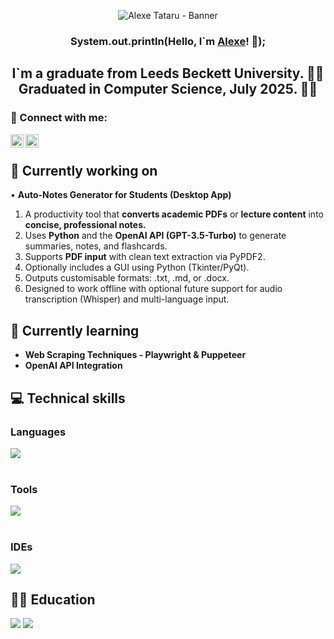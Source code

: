 <p align="center">
  <img src="https://user-images.githubusercontent.com/114700306/280758827-9955ffa5-858c-4f04-8ff4-9a5ada19140f.png" alt="Alexe Tataru - Banner"></a>
</p>

<h3 align="center">
    System.out.println(Hello, I`m <a href="https://www.linkedin.com/in/alexe-tataru-52bb55208/" target="_blank" rel="noreferrer">Alexe</a>! 👋);
</h3>

<h2 align="center">
    I`m a graduate from Leeds Beckett University. 🧑‍🎓 </br>
    Graduated in Computer Science, July 2025. 👨‍💻
</h2>

### 🤝 Connect with me:

<a href="https://www.linkedin.com/in/alexe-tataru-52bb55208/"><img align="left" src="https://raw.githubusercontent.com/yushi1007/yushi1007/main/images/linkedin.svg" alt="Yu Shi | LinkedIn" width="21px"/></a>
<a href="https://www.instagram.com/notoriousmaka/"><img align="left" src="https://raw.githubusercontent.com/yushi1007/yushi1007/main/images/instagram.svg" alt="Yu Shi | Instagram" width="21px"/></a>
</br>

## 🔭 Currently working on

• <strong>Auto-Notes Generator for Students (Desktop App)</strong>
  <ol>
    <li>A productivity tool that <strong>converts academic PDFs</strong> or <strong>lecture content</strong> into <strong>concise, professional notes.</strong></li>
    <li>Uses <strong>Python</strong> and the <strong>OpenAI API (GPT-3.5-Turbo)</strong> to generate summaries, notes, and flashcards.</li>
    <li>Supports <strong>PDF input</strong> with clean text extraction via PyPDF2.</li>
    <li>Optionally includes a GUI using Python (Tkinter/PyQt).</li>
    <li>Outputs customisable formats: .txt, .md, or .docx.</li>
    <li>Designed to work offline with optional future support for audio transcription (Whisper) and multi-language input.</li>
  </ol>

## 🌱 Currently learning

<ul>
  <li><strong>Web Scraping Techniques - Playwright & Puppeteer</strong></li>
  <li><strong>OpenAI API Integration</strong></li>
</ul>

## 💻 Technical skills

### Languages
[![](https://skillicons.dev/icons?i=py,java,c,cs,cpp,html,css,php,mysql,kotlin&perline=3)](https://skillicons.dev)
</br> </br>

### Tools
[![](https://skillicons.dev/icons?i=git,github,docker&perline=3)](https://skillicons.dev)
</br> </br>

### IDEs
[![](https://skillicons.dev/icons?i=eclipse,idea,vscode,visualstudio,phpstorm,androidstudio,matlab&perline=3)](https://skillicons.dev)

## 🧑‍🎓 Education

![](https://img.shields.io/badge/Codecademy-FFF0E5?style=for-the-badge&logo=codecademy&logoColor=303347)
![](https://img.shields.io/badge/freecodecamp-27273D?style=for-the-badge&logo=freecodecamp&logoColor=white)

